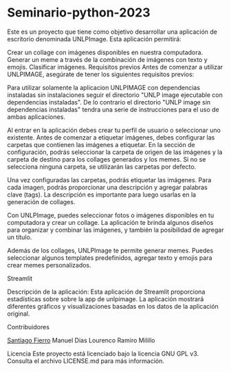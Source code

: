# Seminario-python-2023

Este es un proyecto que tiene como objetivo desarrollar una aplicación de escritorio denominada UNLPImage. Esta aplicación permitirá:

Crear un collage con imágenes disponibles en nuestra computadora.
Generar un meme a través de la combinación de imágenes con texto y emojis.
Clasificar imágenes.
Requisitos previos Antes de comenzar a utilizar UNLPIMAGE, asegúrate de tener los siguientes requisitos previos:

Para utilizar solamente la aplicacion UNLPIMAGE con dependencias instaladas sin instalaciones seguir el directorio "UNLP image ejecutable con dependencias instaladas". De lo contrario el directorio "UNLP image sin dependencias instaladas" tendra una serie de instrucciones para el uso de ambas aplicaciones.


Al entrar en la aplicación debes crear tu perfil de usuario o seleccionar uno existente. Antes de comenzar a etiquetar imágenes, debes configurar las carpetas que contienen las imágenes a etiquetar. En la sección de configuración, podrás seleccionar la carpeta de origen de las imágenes y la carpeta de destino para los collages generados y los memes. Si no se selecciona ninguna carpeta, se utilizarán las carpetas por defecto.

Una vez configuradas las carpetas, podrás etiquetar las imágenes. Para cada imagen, podrás proporcionar una descripción y agregar palabras clave (tags). La descripción es importante para luego usarlas en la generación de collages.

Con UNLPImage, puedes seleccionar fotos o imágenes disponibles en tu computadora y crear un collage. La aplicación te brinda algunos diseños para organizar y combinar las imágenes, y también la posibilidad de agregar un título.

Además de los collages, UNLPImage te permite generar memes. Puedes seleccionar algunos templates predefinidos, agregar texto y emojis para crear memes personalizados.

Streamlit

Descripción de la aplicación: Esta aplicación de Streamlit proporciona estadísticas sobre sobre la app de unlpimage. La aplicación mostrará diferentes gráficos y visualizaciones basadas en los datos de la aplicación original.

Contribuidores

[Santiago Fierro](https://github.com/santiFie)
Manuel Dias Lourenco
Ramiro Milillo

Licencia Este proyecto está licenciado bajo la licencia GNU GPL v3. Consulta el archivo LICENSE.md para más información.
